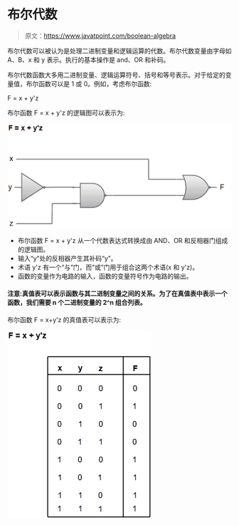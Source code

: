 # 布尔代数

> 原文：<https://www.javatpoint.com/boolean-algebra>

布尔代数可以被认为是处理二进制变量和逻辑运算的代数。布尔代数变量由字母如 A、B、x 和 y 表示。执行的基本操作是 and、OR 和补码。

布尔代数函数大多用二进制变量、逻辑运算符号、括号和等号表示。对于给定的变量值，布尔函数可以是 1 或 0。例如，考虑布尔函数:

F = x + y'z

布尔函数 F = x + y'z 的逻辑图可以表示为:

![Boolean algebra](img/925e5b7d231f912d70a6b42918218459.png)

*   布尔函数 F = x + y'z 从一个代数表达式转换成由 AND、OR 和反相器门组成的逻辑图。
*   输入“y”处的反相器产生其补码“y”。
*   术语 y'z 有一个“与”门，而“或”门用于组合这两个术语(x 和 y'z)。
*   函数的变量作为电路的输入，函数的变量符号作为电路的输出。

#### 注意:真值表可以表示函数与其二进制变量之间的关系。为了在真值表中表示一个函数，我们需要 n 个二进制变量的 2^n 组合列表。

布尔函数 F = x+y’z 的真值表可以表示为:

![Boolean algebra](img/235b073e64a3de988619e019d360f2e8.png)